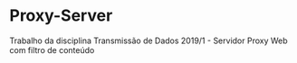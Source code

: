 # Proxy-Server
Trabalho da disciplina Transmissão de Dados 2019/1 - Servidor Proxy Web com filtro de conteúdo
